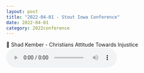 ```yaml
---
layout: post
title: "2022-04-01 - Stout Iowa Conference"
date: 2022-04-01
category: 2022conference
---
```


<p>
🎵 Shad Kember - Christians Attitude Towards Injustice <br>
<audio controls>
  <source src="https://archive.org/download/2022-gospel-conference-audio/2022-04%20-%20Stout%20Iowa%20Conference%20-%20Shad%20Kember%20-%20Christians%20Attitude%20Towards%20Injustice.mp3" type="audio/mpeg">
  Your browser does not support the audio element.
</audio>
</p>
